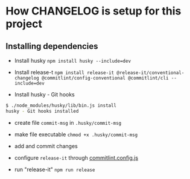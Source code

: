 # How CHANGELOG is setup for this project

## Installing dependencies

- Install husky
`npm install husky --include=dev`

- Install release-t
`npm install release-it @release-it/conventional-changelog @commitlint/config-conventional @commitlint/cli --include=dev`

- Install husky - Git hooks

```bash
$ ./node_modules/husky/lib/bin.js install
husky - Git hooks installed
```

- create file `commit-msg` in `.husky/commit-msg`

- make file executable
`chmod +x .husky/commit-msg`

- add and commit changes

- configure `release-it` through [commitlint.config.js](./commitlint.config.js)

- run "release-it"
`npm run release`

